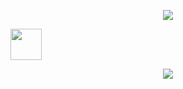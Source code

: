 <p align="center">
  <img src="https://capsule-render.vercel.app/api?type=waving&height=100&color=gradient&text=Hey%20You&animation=fadeIn&fontColor=fff"/>
</p>

<a href="https://www.instagram.com/figgokian/">
  <img height="50" src="https://user-images.githubusercontent.com/46517096/166974368-9798f39f-1f46-499c-b14e-81f0a3f83a06.png"/>
</a>

<p align="center">
  <img src="https://media.giphy.com/media/hW4sWQR5WUpZNiVU62/giphy.gif"/>
</p>
